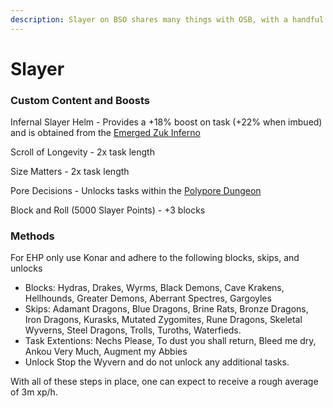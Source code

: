 ```yaml
---
description: Slayer on BSO shares many things with OSB, with a handful of key differences.
---
```


# Slayer

### Custom Content and Boosts

Infernal Slayer Helm - Provides a +18% boost on task (+22% when imbued) and is obtained from the [Emerged Zuk Inferno](https://bso-wiki.oldschool.gg/minigames/emerged-zuk-inferno)

Scroll of Longevity - 2x task length

Size Matters - 2x task length

Pore Decisions - Unlocks tasks within the [Polypore Dungeon](https://bso-wiki.oldschool.gg/custom-items/custom-monsters#polypore-dungeon)

Block and Roll (5000 Slayer Points) - +3 blocks

### Methods

For EHP only use Konar and adhere to the following blocks, skips, and unlocks

* Blocks: Hydras, Drakes, Wyrms, Black Demons, Cave Krakens, Hellhounds, Greater Demons, Aberrant Spectres, Gargoyles
* Skips: Adamant Dragons, Blue Dragons, Brine Rats, Bronze Dragons, Iron Dragons, Kurasks, Mutated Zygomites, Rune Dragons, Skeletal Wyverns, Steel Dragons, Trolls, Turoths, Waterfieds.
* Task Extentions: Nechs Please, To dust you shall return, Bleed me dry, Ankou Very Much, Augment my Abbies
* Unlock Stop the Wyvern and do not unlock any additional tasks.&#x20;

With all of these steps in place, one can expect to receive a rough average of 3m xp/h.

